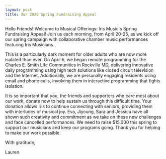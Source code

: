 ```yaml
---
layout: post
title: Our 2020 Spring Fundraising Appeal
---
```


Hello Friends! Welcome to Musical Offerings: Iris Music's Spring Fundraising Appeal!  Join us each morning, from April 20-25, as we kick off our spring campaign with collaborative chamber music performances featuring Iris Musicians.  

This is a particularly dark moment for older adults who are now more isolated than ever. On April 6, we began remote programming for the Charles E. Smith Life Communities in Rockville MD, delivering innovative daily programming using high tech solutions like closed circuit television and the Internet. Additionally, we are personally engaging residents using email and phone calls, involving them in interactive programming that fights isolation.

It is so important that you, the friends and supporters who care most about our work, donate now to help sustain us through this difficult time. Your donation allows Iris to continue connecting with seniors, providing them with interludes of musical joy.  Eva, Jiyoung, Sara and Jessica have all shown such creativity and commitment as we take on these new challenges and face cancelled performances. We need to raise  $15,000 this spring to support our musicians and keep our programs going. Thank you for helping to make our work possible.

With gratitude,

Lauren
